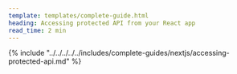 ```yaml
---
template: templates/complete-guide.html
heading: Accessing protected API from your React app
read_time: 2 min
---
```


{% include "../../../../../includes/complete-guides/nextjs/accessing-protected-api.md" %}
